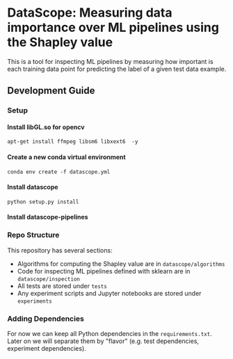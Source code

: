 # DataScope: Measuring data importance over ML pipelines using the Shapley value

This is a tool for inspecting ML pipelines by measuring how important is each training data point for predicting the label of a given test data example.

## Development Guide

### Setup

#### Install libGL.so for opencv
```
apt-get install ffmpeg libsm6 libxext6  -y
```

#### Create a new conda virtual environment
```
conda env create -f datascope.yml
```

#### Install datascope
```
python setup.py install
```

#### Install datascope-pipelines

### Repo Structure

This repository has several sections:

* Algorithms for computing the Shapley value are in `datascope/algorithms`
* Code for inspecting ML pipelines defined with sklearn are in `datascope/inspection`
* All tests are stored under `tests`
* Any experiment scripts and Jupyter notebooks are stored under `experiments`

### Adding Dependencies

For now we can keep all Python dependencies in the `requirements.txt`. Later on we will separate them by "flavor" (e.g. test dependencies, experiment dependencies).
